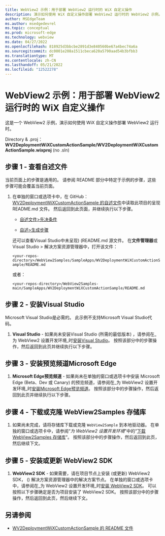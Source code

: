 ```yaml
---
title: WebView2 示例：用于部署 WebView2 运行时的 WiX 自定义操作
description: 演示如何使用 WiX 自定义操作部署 WebView2 运行时的 WebView2 示例。
author: MSEdgeTeam
ms.author: msedgedevrel
ms.topic: conceptual
ms.prod: microsoft-edge
ms.technology: webview
ms.date: 04/27/2022
ms.openlocfilehash: 818925d3bbcbe2891d3e840560be67a4bec74a6a
ms.sourcegitcommit: dc0001e208a1511cbeca620a5790aad54b3bfbb3
ms.translationtype: MT
ms.contentlocale: zh-CN
ms.lasthandoff: 05/21/2022
ms.locfileid: "12522278"
---
```

# <a name="webview2-sample-wix-custom-action-to-deploy-the-webview2-runtime"></a>WebView2 示例：用于部署 WebView2 运行时的 WiX 自定义操作

这是一个 WebView2 示例，演示如何使用 WiX 自定义操作部署 WebView2 运行时。

Directory &amp; .proj： **WV2DeploymentWiXCustomActionSample/WV2DeploymentWiXCustomActionSample.wixproj** (no .sln) 


<!-- ====================================================================== -->
## <a name="step-1---view-the-readme"></a>步骤 1 - 查看自述文件

当前页面上的步骤是通用的。  请参阅 README 部分中特定于示例的步骤，这些步骤可能会覆盖当前页面。

1. 在单独的窗口或选项卡中，在 GitHub：[WV2DeploymentWiXCustomActionSample 的自述文件](https://github.com/MicrosoftEdge/WebView2Samples/tree/main/SampleApps/WV2DeploymentWiXCustomActionSample#readme)中读取此项目的呈现 README.md 文件。  然后返回到此页面，并继续执行以下步骤。

   * [自述文件>先决条件](https://github.com/MicrosoftEdge/WebView2Samples/tree/main/SampleApps/WV2DeploymentWiXCustomActionSample#prerequisites)

   * [自述>生成步骤](https://github.com/MicrosoftEdge/WebView2Samples/tree/main/SampleApps/WV2DeploymentWiXCustomActionSample#build-steps)

   还可以查看Visual Studio中未呈现)  (README.md 源文件。  在**文件管理器**或Visual Studio > 解决方案资源管理器中，打开该文件：<!-- todo: is there a .md preview capability locally? -->

   `<your-repos-directory>/WebView2Samples/SampleApps/WV2DeploymentWiXCustomActionSample/README.md`

   或者：

   `<your-repos-directory>/WebView2Samples-main/SampleApps/WV2DeploymentWiXCustomActionSample/README.md`


<!-- ====================================================================== -->
## <a name="step-2---install-visual-studio"></a>步骤 2 - 安装Visual Studio

Microsoft Visual Studio是必需的。  此示例不支持Microsoft Visual Studio代码。

1. **Visual Studio** - 如果尚未安装Visual Studio (所需的最低版本) ，请参阅在_为 WebView2 设置开发环境_时[安装Visual Studio](../how-to/machine-setup.md#install-visual-studio)。  按照该部分中的步骤操作，然后返回到此页并继续执行以下步骤。


<!-- ====================================================================== -->
## <a name="step-3---install-a-preview-channel-of-microsoft-edge"></a>步骤 3 - 安装预览频道Microsoft Edge

1. **Microsoft Edge预览频道** - 如果尚未在单独的窗口或选项卡中安装 Microsoft Edge (Beta、Dev 或 Canary) 的预览频道，请参阅在_为 WebView2 设置开发环境_时[安装Microsoft Edge预览频道](../how-to/machine-setup.md#install-a-preview-channel-of-microsoft-edge)。  按照该部分中的步骤操作，然后返回到此页并继续执行以下步骤。


<!-- ====================================================================== -->
## <a name="step-4---download-or-clone-the-webview2samples-repo"></a>步骤 4 - 下载或克隆 WebView2Samples 存储库

1. 如果尚未完成，请将存储库下载或克隆 `WebView2Sample` 到本地驱动器。  在单独的窗口或选项卡中，请参阅“_为 WebView2 设置开发环境_”中的“[下载 WebView2Samples 存储库](../how-to/machine-setup.md#download-the-webview2samples-repo)”。  按照该部分中的步骤操作，然后返回到此页，然后继续下文。


<!-- ====================================================================== -->
<!-- ## Step 5 - Open .sln in Visual Studio -->

<!-- 1. On your local drive, open the `.sln` file in Visual Studio, in the directory:

   *  `<your-repos-directory>/WebView2Samples/SampleApps/WV2DeploymentWiXCustomActionSample/WV2DeploymentWiXCustomActionSample.sln`

   or:

   *  `<your-repos-directory>/WebView2Samples-main/SampleApps/WV2DeploymentWiXCustomActionSample/WV2DeploymentWiXCustomActionSample.sln` -->


<!-- ====================================================================== -->
<!-- 1. **Visual Studio workloads** - If prompted, install any Visual Studio workloads that are requested.  In a separate window or tab, see [Install Visual Studio workloads](../how-to/machine-setup.md#install-visual-studio-workloads) in _Set up your Dev environment for WebView2_.  Follow the steps in that section, and then return to this page and continue below. -->


<!-- ====================================================================== -->
   <!-- Solution Explorer shows the **WV2DeploymentWiXCustomActionSample** project: -->

   <!-- ![The WV2DeploymentWiXCustomActionSample sample opened in Visual Studio in Solution Explorer.](media/wv2deploymentwixcustomactionsample-in-solution-explorer.png) -->
   <!--todo: create png-->


<!-- ====================================================================== -->
## <a name="step-5---install-or-update-the-webview2-sdk"></a>步骤 5 - 安装或更新 WebView2 SDK

1. **WebView2 SDK** - 如果需要，请在项目节点上安装 (或更新) WebView2 SDK， () 解决方案资源管理器中的解决方案节点。  在单独的窗口或选项卡中，请参阅在_为 WebView2 设置开发环境_时[安装 WebView2 SDK](../how-to/machine-setup.md#install-the-webview2-sdk)。  可以按照以下步骤确定是否为项目安装了 WebView2 SDK。  按照该部分中的步骤操作，然后返回到此页，然后继续下文。


<!-- ====================================================================== -->
<!-- 1. In Visual Studio, select **Debug** > **Start Debugging** (`F5`). -->

   <!-- The sample app window opens. -->

<!-- 1. In the sample app window, use the sample app.  In the Visual Studio code editor, inspect the code; see [README file for WV2DeploymentWiXCustomActionSample](https://github.com/MicrosoftEdge/WebView2Samples/tree/main/SampleApps/WV2DeploymentWiXCustomActionSample#readme). -->

<!-- 1. Close the sample app window. -->


<!-- ====================================================================== -->
## <a name="see-also"></a>另请参阅

* [WV2DeploymentWiXCustomActionSample 的 README 文件](https://github.com/MicrosoftEdge/WebView2Samples/tree/main/SampleApps/WV2DeploymentWiXCustomActionSample#readme)
